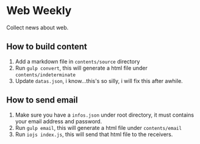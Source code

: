 # Web Weekly

Collect news about web.

## How to build content

1. Add a markdown file in `contents/source` directory
2. Run `gulp convert`, this will generate a html file under `contents/indeterminate`
3. Update `datas.json`, i know...this's so silly, i will fix this after awhile.

## How to send email

1. Make sure you have a `infos.json` under root directory, it must contains your email address and password.
2. Run `gulp email`, this will generate a html file under `contents/email`
3. Run `iojs index.js`, this will send that html file to the receivers.
